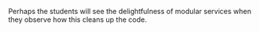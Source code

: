 Perhaps the students will see the delightfulness of modular services when they
observe how this cleans up the code.
